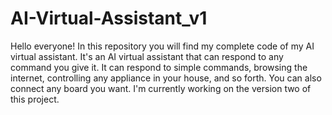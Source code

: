 # AI-Virtual-Assistant_v1
Hello everyone! In this repository you will find my complete code of my AI virtual assistant. It's an AI virtual assistant that can respond to any command you give it. It can respond to simple commands, browsing the internet, controlling any appliance in your house, and so forth. You can also connect any board you want. I'm currently working on the version two of this project.
